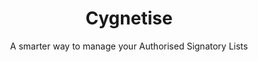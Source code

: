 ---
layout: "case-study"
menu: "footer_customers"
case_study: true
order: 100
dlc: true
title: "Cygnetise"
subtitle: "A smarter way to manage your Authorised Signatory Lists"
image: "cygnetise.jpg"
industries:
  - name: "Legal"
summary: "Cygnetise is a decentralised digital platform built on the blockchain that solves the pain of managing your Authorised Signatory Lists, making it secure and efficient."
link: "https://www.cygnetise.com/"

deliverables: "Blockchain-based authorised signatory list"

challenge:
  title: "Organisations usually have an authorised signatory database, where only individuals on the list have the authority to sign off invoice payments, contracts and other legal documents on behalf of their department or organisation as a whole."
  content: |- 
    Currently, most authorised signatory databases are paper-based and are handled manually, where thousands of man-hours are wasted every year in compiling, scanning, distributing and updating the lists. Cygnetise wanted to change that by automating the process for a more transparent and efficient way to handle the authorised signatory database suited for all organisations.
  
    Besides the fact that paper-based lists are time and effort consuming, the lack of reconciliation and live updates opens up many possibilities of fraud, as signatories that are no longer authorised can provide signed documents that are harder to verify.

delivery:
  diagram: "cygnetise.svg"
  title: "Applied Blockchain proposed decentralising control and building the authorised signatory database on a private blockchain."
  content: |-
    Applied Blockchain delivered an end-to-end solution from ground-up, where the signatory lists are managed and shared via a smart blockchain contract. The platform was designed to reduce admin work for the user and to simplify the collating and editing of the database.

    The platform enables the following:

    - Clients are able to create new signatory lists within minutes, and adding/removing individuals to multiple lists is a click-of-a-button away.
    - A full, immutable audit trail shows what was changed and by whom – in real-time.
    - Data is stored in a secure, private blockchain.
    - The application makes managing external access to the signatory lists simple and GDPR compliant.

results:
  title: "Cygnetise’s successful implementation of their product to enterprises and startups has made processes more efficient, transparent and cost-effective."
  content: |-
    With automated processes and a user friendly-interface, managing authorised signatory lists is simple and efficient.  It also means that the data (signatory lists) are shared peer to peer through a decentralised distributed ledger, providing a much better digitised solution than utilising a 3rd party’s centralised database. The customers keep complete control of their own data.
  icons:
    - image: "icon-cog"
      title: "Transparency"
    - image: "icon-coin"
      title: "Enhanced security"
    - image: "icon-lock"
      title: "Improved traceability"
    - image: "icon-security"
      title: "Speed and Efficiency"
    - image: "icon-traceability"
      title: "Reduced costs"
    - image: "icon-transparency"
      title: "Fraud mitigation"

testimonial:
  - quote: "Applied Blockchain feel the passion for your business. They actually like to get involved, they feel excited about what you’re doing, being a part of it and advise accordingly."
    author: "Stephen Pomfret"
    position: "CEO, Cygnetise"
    image: "stephen-pomfret"
---
